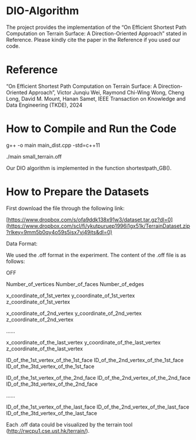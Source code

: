 # DIO-Algorithm

The project provides the implementation of the  “On Efficient Shortest Path Computation on Terrain Surface: A Direction-Oriented Approach” stated in Reference. Please kindly cite the paper in the Reference if you used our code. 

# Reference

“On Efficient Shortest Path Computation on Terrain Surface: A Direction-Oriented Approach”, Victor Junqiu Wei, Raymond Chi-Wing Wong, Cheng Long, David M. Mount, Hanan Samet, IEEE Transaction on Knowledge and Data Engineering (TKDE), 2024

# How to Compile and Run the Code 

g++ -o main main_dist.cpp -std=c++11

./main small_terrain.off

Our DIO algorithm is implemented in the function shortestpath_GB(). 

# How to Prepare the Datasets

First download the file through the following link:

[https://www.dropbox.com/s/ofa9ddk138x91w3/dataset.tar.gz?dl=0](https://www.dropbox.com/scl/fi/ykutpuruep1996i1gx51k/TerrainDataset.zip?rlkey=9mm5b0qy4o59s5isx7vj49jts&dl=0)

Data Format:

We used the .off format in the experiment. The content of the .off file is as follows: 

OFF

Number_of_vertices Number_of_faces Number_of_edges

x_coordinate_of_1st_vertex y_coordinate_of_1st_vertex z_coordinate_of_1st_vertex

x_coordinate_of_2nd_vertex y_coordinate_of_2nd_vertex z_coordinate_of_2nd_vertex

......

x_coordinate_of_the_last_vertex y_coordinate_of_the_last_vertex z_coordinate_of_the_last_vertex

ID_of_the_1st_vertex_of_the_1st_face ID_of_the_2nd_vertex_of_the_1st_face ID_of_the_3td_vertex_of_the_1st_face

ID_of_the_1st_vertex_of_the_2nd_face ID_of_the_2nd_vertex_of_the_2nd_face ID_of_the_3td_vertex_of_the_2nd_face

......

ID_of_the_1st_vertex_of_the_last_face ID_of_the_2nd_vertex_of_the_last_face ID_of_the_3td_vertex_of_the_last_face

Each .off data could be visualized by the terrain tool (http://rwcpu1.cse.ust.hk/terrain/).
